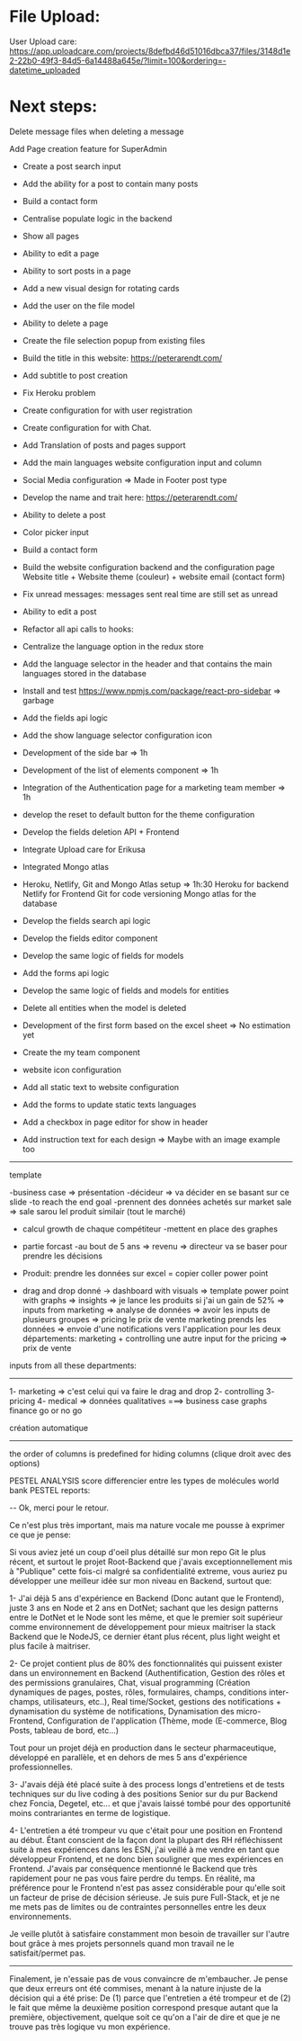 # File Upload:

User Upload care:
https://app.uploadcare.com/projects/8defbd46d51016dbca37/files/3148d1e2-22b0-49f3-84d5-6a14488a645e/?limit=100&ordering=-datetime_uploaded

# Next steps:

Delete message files when deleting a message

Add Page creation feature for SuperAdmin

- Create a post search input
- Add the ability for a post to contain many posts
- Build a contact form
- Centralise populate logic in the backend
- Show all pages
- Ability to edit a page
- Ability to sort posts in a page
- Add a new visual design for rotating cards
- Add the user on the file model
- Ability to delete a page
- Create the file selection popup from existing files
- Build the title in this website: https://peterarendt.com/
- Add subtitle to post creation
- Fix Heroku problem
- Create configuration for with user registration
- Create configuration for with Chat.
- Add Translation of posts and pages support
- Add the main languages website configuration input and column
- Social Media configuration => Made in Footer post type
- Develop the name and trait here: https://peterarendt.com/
- Ability to delete a post
- Color picker input
- Build a contact form
- Build the website configuration backend and the configuration page
  Website title + Website theme (couleur) + website email (contact form)
- Fix unread messages: messages sent real time are still set as unread
- Ability to edit a post
- Refactor all api calls to hooks:
- Centralize the language option in the redux store
- Add the language selector in the header and that contains the main languages stored in the database
- Install and test https://www.npmjs.com/package/react-pro-sidebar => garbage
- Add the fields api logic
- Add the show language selector configuration icon
- Development of the side bar => 1h
- Development of the list of elements component => 1h
- Integration of the Authentication page for a marketing team member => 1h
- develop the reset to default button for the theme configuration
- Develop the fields deletion API + Frontend
- Integrate Upload care for Erikusa
- Integrated Mongo atlas
- Heroku, Netlify, Git and Mongo Atlas setup => 1h:30
  Heroku for backend
  Netlify for Frontend
  Git for code versioning
  Mongo atlas for the database
- Develop the fields search api logic
- Develop the fields editor component
- Develop the same logic of fields for models
- Add the forms api logic

- Develop the same logic of fields and models for entities
- Delete all entities when the model is deleted

- Development of the first form based on the excel sheet => No estimation yet
- Create the my team component
- website icon configuration

- Add all static text to website configuration
- Add the forms to update static texts languages
- Add a checkbox in page editor for show in header
- Add instruction text for each design => Maybe with an image example too

---

template

-business case => présentation
-décideur => va décider en se basant sur ce slide
-to reach the end goal
-prennent des données achetés sur market sale => sale sarou lel produit similair (tout le marché)

- calcul growth de chaque compétiteur
  -mettent en place des graphes
- partie forcast
  -au bout de 5 ans => revenu => directeur va se baser pour prendre les décisions

- Produit: prendre les données sur excel = copier coller power point
- drag and drop donné -> dashboard with visuals => template power point with graphs => insights =>
  je lance les produits si j'ai un gain de 52% =>
  inputs from marketing => analyse de données => avoir les inputs de plusieurs groupes => pricing le prix de vente
  marketing prends les données => envoie d'une notifications vers l'application pour
  les deux départements: marketing + controlling
  une autre input for the pricing => prix de vente

inputs from all these departments:

---

1- marketing => c'est celui qui va faire le drag and drop
2- controlling
3- pricing
4- medical => données qualitatives
===> business case
graphs
finance
go or no go

création automatique

---

the order of columns is predefined
for hiding columns (clique droit avec des options)

PESTEL ANALYSIS score
differencier entre les types de molécules
world bank PESTEL reports:

--
Ok, merci pour le retour.

Ce n'est plus très important, mais ma nature vocale me pousse à exprimer ce que je pense:

Si vous aviez jeté un coup d'oeil plus détaillé sur mon repo Git le plus récent, et surtout le projet Root-Backend que j'avais exceptionnellement mis à "Publique" cette fois-ci malgré sa confidentialité extreme, vous auriez pu développer une meilleur idée sur mon niveau en Backend, surtout que:

1- J'ai déjà 5 ans d'expérience en Backend (Donc autant que le Frontend), juste 3 ans en Node et 2 ans en DotNet; sachant que les design patterns entre le DotNet et le Node sont les même, et que le premier soit supérieur comme environnement de développement pour mieux maitriser la stack Backend que le NodeJS, ce dernier étant plus récent, plus light weight et plus facile à maitriser.

2- Ce projet contient plus de 80% des fonctionnalités qui puissent exister dans un environnement en Backend (Authentification, Gestion des rôles et des permissions granulaires, Chat, visual programming (Création dynamiques de pages, postes, rôles, formulaires, champs, conditions inter-champs, utilisateurs, etc..), Real time/Socket, gestions des notifications + dynamisation du système de notifications, Dynamisation des micro-Frontend, Configuration de l'application (Thème, mode (E-commerce, Blog Posts, tableau de bord, etc...)

Tout pour un projet déjà en production dans le secteur pharmaceutique, développé en parallèle, et en dehors de mes 5 ans d'expérience professionnelles.

3- J'avais déjà été placé suite à des process longs d'entretiens et de tests techniques sur du live coding à des positions Senior sur du pur Backend chez Foncia, Degetel, etc... et que j'avais laissé tombé pour des opportunité moins contrariantes en terme de logistique.

4- L'entretien a été trompeur vu que c'était pour une position en Frontend au début. Étant conscient de la façon dont la plupart des RH réfléchissent suite à mes expériences dans les ESN, j'ai veillé à me vendre en tant que développeur Frontend, et ne donc bien souligner que mes expériences en Frontend. J'avais par conséquence mentionné le Backend que très rapidement pour ne pas vous faire perdre du temps. En réalité, ma préférence pour le Frontend n'est pas assez considérable pour qu'elle soit un facteur de prise de décision sérieuse. Je suis pure Full-Stack, et je ne me mets pas de limites ou de contraintes personnelles entre les deux environnements.

Je veille plutôt à satisfaire constamment mon besoin de travailler sur l'autre bout grâce à mes projets personnels quand mon travail ne le satisfait/permet pas.

---

Finalement, je n'essaie pas de vous convaincre de m'embaucher. Je pense que deux erreurs ont été commises, menant à la nature injuste de la décision qui a été prise: De (1) parce que l'entretien a été trompeur et de (2) le fait que même la deuxième position correspond presque autant que la première, objectivement, quelque soit ce qu'on a l'air de dire et que je ne trouve pas très logique vu mon expérience.
